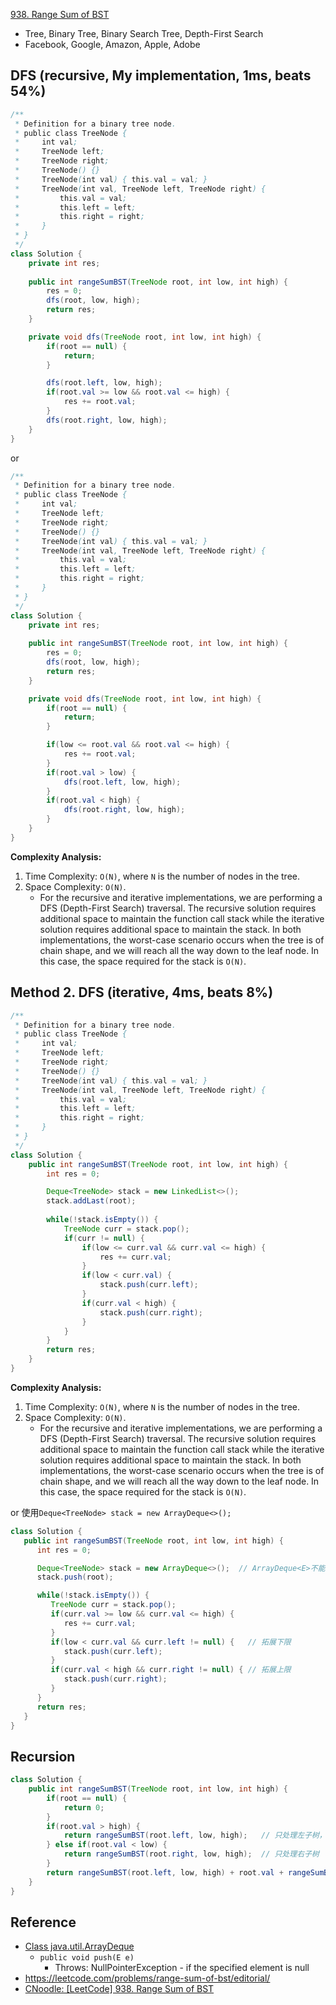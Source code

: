 [938. Range Sum of BST](https://leetcode.com/problems/range-sum-of-bst/description/)

* Tree, Binary Tree, Binary Search Tree, Depth-First Search 
* Facebook, Google, Amazon, Apple, Adobe


## DFS (recursive, My implementation, 1ms, beats 54%)
```Java
/**
 * Definition for a binary tree node.
 * public class TreeNode {
 *     int val;
 *     TreeNode left;
 *     TreeNode right;
 *     TreeNode() {}
 *     TreeNode(int val) { this.val = val; }
 *     TreeNode(int val, TreeNode left, TreeNode right) {
 *         this.val = val;
 *         this.left = left;
 *         this.right = right;
 *     }
 * }
 */
class Solution {
    private int res;
    
    public int rangeSumBST(TreeNode root, int low, int high) {
        res = 0;
        dfs(root, low, high);
        return res;
    }

    private void dfs(TreeNode root, int low, int high) {
        if(root == null) {
            return;
        }

        dfs(root.left, low, high);
        if(root.val >= low && root.val <= high) {
            res += root.val;
        }
        dfs(root.right, low, high);        
    }
}
```

or 

```Java
/**
 * Definition for a binary tree node.
 * public class TreeNode {
 *     int val;
 *     TreeNode left;
 *     TreeNode right;
 *     TreeNode() {}
 *     TreeNode(int val) { this.val = val; }
 *     TreeNode(int val, TreeNode left, TreeNode right) {
 *         this.val = val;
 *         this.left = left;
 *         this.right = right;
 *     }
 * }
 */
class Solution {
    private int res;
    
    public int rangeSumBST(TreeNode root, int low, int high) {
        res = 0;
        dfs(root, low, high);
        return res;
    }

    private void dfs(TreeNode root, int low, int high) {
        if(root == null) {
            return;
        }

        if(low <= root.val && root.val <= high) {
            res += root.val;
        }   
        if(root.val > low) {
            dfs(root.left, low, high);
        }
        if(root.val < high) {
            dfs(root.right, low, high);
        }
    }
}
```
**Complexity Analysis:**
1. Time Complexity: `O(N)`, where `N` is the number of nodes in the tree.
2. Space Complexity: `O(N)`.
    * For the recursive and iterative implementations, we are performing a DFS (Depth-First Search) traversal. The recursive solution requires additional space to maintain the function call stack while the iterative solution requires additional space to maintain the stack. In both implementations, the worst-case scenario occurs when the tree is of chain shape, and we will reach all the way down to the leaf node. In this case, the space required for the stack is `O(N)`.


## Method 2. DFS (iterative, 4ms, beats 8%)
```Java
/**
 * Definition for a binary tree node.
 * public class TreeNode {
 *     int val;
 *     TreeNode left;
 *     TreeNode right;
 *     TreeNode() {}
 *     TreeNode(int val) { this.val = val; }
 *     TreeNode(int val, TreeNode left, TreeNode right) {
 *         this.val = val;
 *         this.left = left;
 *         this.right = right;
 *     }
 * }
 */
class Solution {
    public int rangeSumBST(TreeNode root, int low, int high) {
        int res = 0;

        Deque<TreeNode> stack = new LinkedList<>();
        stack.addLast(root);
        
        while(!stack.isEmpty()) {
            TreeNode curr = stack.pop();
            if(curr != null) {
                if(low <= curr.val && curr.val <= high) {
                    res += curr.val;
                }
                if(low < curr.val) {
                    stack.push(curr.left);
                }
                if(curr.val < high) {
                    stack.push(curr.right);
                }
            }
        }
        return res;
    }
}
```
**Complexity Analysis:**
1. Time Complexity: `O(N)`, where `N` is the number of nodes in the tree.
2. Space Complexity: `O(N)`.
    * For the recursive and iterative implementations, we are performing a DFS (Depth-First Search) traversal. The recursive solution requires additional space to maintain the function call stack while the iterative solution requires additional space to maintain the stack. In both implementations, the worst-case scenario occurs when the tree is of chain shape, and we will reach all the way down to the leaf node. In this case, the space required for the stack is `O(N)`.

or 使用`Deque<TreeNode> stack = new ArrayDeque<>();`
```java
class Solution {
   public int rangeSumBST(TreeNode root, int low, int high) {
      int res = 0;

      Deque<TreeNode> stack = new ArrayDeque<>();  // ArrayDeque<E>不能接受null元素
      stack.push(root);

      while(!stack.isEmpty()) {
         TreeNode curr = stack.pop();
         if(curr.val >= low && curr.val <= high) {
            res += curr.val;
         }
         if(low < curr.val && curr.left != null) {   // 拓展下限
            stack.push(curr.left);
         }
         if(curr.val < high && curr.right != null) { // 拓展上限
            stack.push(curr.right);
         }
      }
      return res;
   }
}
```


## Recursion
```java
class Solution {
    public int rangeSumBST(TreeNode root, int low, int high) {
        if(root == null) {
            return 0;
        }
        if(root.val > high) {
            return rangeSumBST(root.left, low, high);   // 只处理左子树，early return
        } else if(root.val < low) {
            return rangeSumBST(root.right, low, high);  // 只处理右子树
        }
        return rangeSumBST(root.left, low, high) + root.val + rangeSumBST(root.right, low, high);
    }
}
```


## Reference
* [Class java.util.ArrayDeque<E>](https://docs.oracle.com/en/java/javase/17/docs/api/java.base/java/util/ArrayDeque.html)
  * `public void push(E e)`
    * Throws: NullPointerException - if the specified element is null
* https://leetcode.com/problems/range-sum-of-bst/editorial/
* [CNoodle: [LeetCode] 938. Range Sum of BST](https://www.cnblogs.com/cnoodle/p/12242037.html)